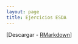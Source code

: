 ```yaml
---
layout: page
title: Ejercicios ESDA
---
```


[Descargar - [RMarkdown](https://github.com/ifarah/t/blob/main/ejercicio_ESDA.Rmd)]
